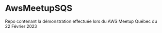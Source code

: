 # AwsMeetupSQS
Repo contenant la démonstration effectuée lors du AWS Meetup Québec du 22 Février 2023
